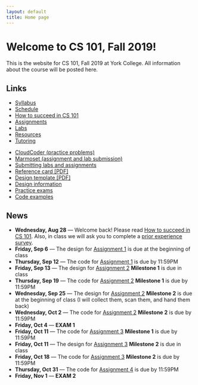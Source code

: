 ```yaml
---
layout: default
title: Home page
---
```


# Welcome to CS 101, Fall 2019!

This is the website for CS 101, Fall 2019 at York College.
All information about the course will be posted here.

## Links

<div class="multicol">
<div>
<ul class="multicol-links">
  <li><a href="syllabus.html">Syllabus</a></li>
  <li><a href="schedule.html">Schedule</a></li>
  <li><a href="success.html">How to succeed in CS 101</a></li>
  <li><a href="assign/index.html">Assignments</a></li>
  <li><a href="labs/index.html">Labs</a></li>
  <li><a href="resources.html">Resources</a></li>
  <li><a href="tutoring.html">Tutoring</a></li>
</ul>
</div>
<div>
<ul class="multicol-links">
  <li><a href="https://cs.ycp.edu/cloudcoder">CloudCoder (practice problems)</a></li>
  <li><a href="https://cs.ycp.edu/marmoset">Marmoset (assignment and lab submission)</a></li>
  <li><a href="submitting.html">Submitting labs and assignments</a></li>
  <li><a href="refcard.pdf">Reference card [PDF]</a></li>
  <li><a href="design-template.pdf">Design template [PDF]</a></li>
  <li><a href="design/index.html">Design information</a></li>
  <li><a href="practice/index.html">Practice exams</a></li>
  <li><a href="examples/index.html">Code examples</a></li>
  
<!--   
-->  
</ul>
</div>
</div>

## News
* **Wednesday, Aug 28** &mdash; Welcome back!  Please read [How to succeed in CS 101](success.html).  Also, in class we will ask you to complete a [prior experience survey](https://goo.gl/forms/zzfjES8HZK9TEthK2).
* **Friday, Sep 6** &mdash; The design for [Assignment 1](assign/assign01.html) is due at the beginning of class 
* **Thursday, Sep 12** &mdash; The code for [Assignment 1](assign/assign01.html) is due by 11:59PM
* **Friday, Sep 13** &mdash; The design for [Assignment 2](assign/assign02.html) **Milestone 1** is due in class
* **Thursday, Sep 19** &mdash; The code for [Assignment 2](assign/assign02.html) **Milestone 1** is due by 11:59PM
* **Wednesday, Sep 25** &mdash; The design for [Assignment 2](assign/assign02.html) **Milestone 2** is due at the beginning of class (I will collect them, scan them, and hand them back)
* **Wednesday, Oct 2** &mdash; The code for [Assignment 2](assign/assign02.html) **Milestone 2** is due by 11:59PM
* **Friday, Oct 4** &mdash; **EXAM 1**
* **Friday, Oct 11** &mdash; The code for [Assignment 3](assign/assign03.html) **Milestone 1** is due by 11:59PM
* **Friday, Oct 11** &mdash; The design for [Assignment 3](assign/assign03.html) **Milestone 2** is due in class
* **Friday, Oct 18** &mdash; The code for [Assignment 3](assign/assign03.html) **Milestone 2** is due by 11:59PM
* **Thursday, Oct 31** &mdash; The code for [Assignment 4](assign/assign04.html) is due by 11:59PM
* **Friday, Nov 1** &mdash; **EXAM 2**

<!-- future news - dates need updated for the Fall

* **Friday, Nov 15** &mdash; [Assignment 5](assign/assign05.html) is due by 11:59PM
* **Tuesday, Nov 26** &mdash; The code for [Assignment 6](assign/assign06.html) **Milestone 1** is due by 11:59PM
* **Wednesday, Nov 27** &mdash; **NO CLASS - THANKSGIVING BREAK**
* **Friday, Nov 29**  &mdash; **NO CLASS - THANKSGIVING BREAK**
* **Friday, Dec 6** &mdash; The code for [Assignment 6](assign/assign06.html) **Milestone 2** is due by 11:59PM
* **Friday, Dec 6** &mdash; **EXAM 3**
* **Friday, Dec 13** &mdash; **FINAL EXAM**

-->

<!-- vim:set wrap: -->
<!-- vim:set linebreak: -->
<!-- vim:set nolist: -->
